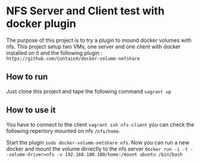 # NFS Server and Client test with docker plugin
The purpose of this project is to try a plugin to mound docker volumes with nfs. This project setup two VMs, one server and one client with docker installed on it and the following plugin : ```https://github.com/ContainX/docker-volume-netshare```

## How to run
Just clone this project and tape the following command ```vagrant up```

## How to use it
You have to connect to the client ```vagrant ssh nfs-client``` you can check the following repertory mounted on nfs ```/nfs/home```.

Start the plugin ```sudo docker-volume-netshare nfs```.
Now you can run a new docker and mount the volume dirrectly to the nfs server ```docker run -i -t --volume-driver=nfs -v 192.168.100.100/home:/mount ubuntu /bin/bash```
